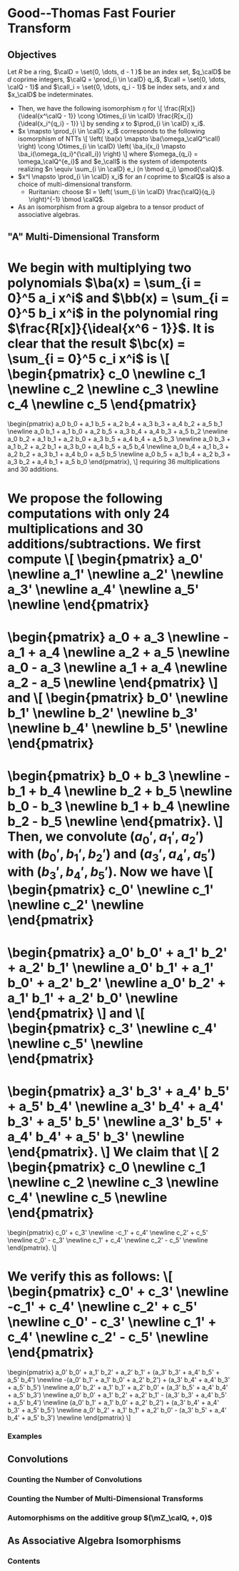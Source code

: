 
# Good--Thomas Fast Fourier Transform

## Objectives
Let $R$ be a ring, $\calD = \set{0, \dots, d - 1 }$ be an index set, $q_\calD$ be $d$ coprime integers, $\calQ = \prod_{i \in \calD} q_i$, $\calI = \set{0, \dots, \calQ - 1}$ and $\calI_i = \set{0, \dots, q_i - 1}$ be index sets, and $x$ and $x_\calD$ be indeterminates.
- Then, we have the following isomorphism $\eta$ for
    \\[
    \frac{R[x]}{\ideal{x^\calQ - 1}} \cong \Otimes_{i \in \calD} \frac{R[x_i]}{\ideal{x_i^{q_i} - 1}}
    \\]
    by sending $x$ to $\prod_{i \in \calD} x_i$.
- $x \mapsto \prod_{i \in \calD} x_i$ corresponds to the following isomorphism of NTTs
    \\[
    \left( \ba(x) \mapsto \ba(\omega_\calQ^\calI) \right) \cong \Otimes_{i \in \calD} \left( \ba_i(x_i) \mapsto \ba_i(\omega_{q_i}^{\calI_i}) \right)
    \\]
    where $\omega_{q_i} = \omega_\calQ^{e_i}$ and $e_\calI$ is the system of idempotents realizing $n \equiv \sum_{i \in \calD} e_i (n \bmod q_i) \pmod{\calQ}$.
- $x^l \mapsto \prod_{i \in \calD} x_i$ for an $l$ coprime to $\calQ$ is also a choice of multi-dimensional transform.
    - Ruritanian: choose $l = \left( \sum_{i \in \calD} \frac{\calQ}{q_i} \right)^{-1} \bmod \calQ$.
- As an isomorphism from a group algebra to a tensor product of associative algebras.

## "A" Multi-Dimensional Transform

We begin with multiplying two polynomials $\ba(x) = \sum_{i = 0}^5 a_i x^i$ and $\bb(x) = \sum_{i = 0}^5 b_i x^i$ in
the polynomial ring $\frac{R[x]}{\ideal{x^6 - 1}}$.
It is clear that the result $\bc(x) = \sum_{i = 0}^5 c_i x^i$ is
\\[
\\begin{pmatrix}
c_0 \\newline
c_1 \\newline
c_2 \\newline
c_3 \\newline
c_4 \\newline
c_5
\\end{pmatrix}
=
\\begin{pmatrix}
a_0 b_0 + a_1 b_5 + a_2 b_4 + a_3 b_3 + a_4 b_2 + a_5 b_1 \\newline
a_0 b_1 + a_1 b_0 + a_2 b_5 + a_3 b_4 + a_4 b_3 + a_5 b_2 \\newline
a_0 b_2 + a_1 b_1 + a_2 b_0 + a_3 b_5 + a_4 b_4 + a_5 b_3 \\newline
a_0 b_3 + a_1 b_2 + a_2 b_1 + a_3 b_0 + a_4 b_5 + a_5 b_4 \\newline
a_0 b_4 + a_1 b_3 + a_2 b_2 + a_3 b_1 + a_4 b_0 + a_5 b_5 \\newline
a_0 b_5 + a_1 b_4 + a_2 b_3 + a_3 b_2 + a_4 b_1 + a_5 b_0
\\end{pmatrix},
\\]
requiring $36$ multiplications and $30$ additions.

We propose the following computations with only $24$ multiplications and $30$ additions/subtractions.
We first compute
\\[
\\begin{pmatrix}
a_0' \\newline
a_1' \\newline
a_2' \\newline
a_3' \\newline
a_4' \\newline
a_5' \\newline
\\end{pmatrix}
=
\\begin{pmatrix}
a_0 + a_3 \\newline
-a_1 + a_4 \\newline
a_2 + a_5 \\newline
a_0 - a_3 \\newline
a_1 + a_4 \\newline
a_2 - a_5 \\newline
\\end{pmatrix}
\\]
and
\\[
\\begin{pmatrix}
b_0' \\newline
b_1' \\newline
b_2' \\newline
b_3' \\newline
b_4' \\newline
b_5' \\newline
\\end{pmatrix}
=
\\begin{pmatrix}
b_0 + b_3 \\newline
-b_1 + b_4 \\newline
b_2 + b_5 \\newline
b_0 - b_3 \\newline
b_1 + b_4 \\newline
b_2 - b_5 \\newline
\\end{pmatrix}.
\\]
Then, we convolute $(a_0', a_1', a_2')$ with $(b_0', b_1', b_2')$ and $(a_3', a_4', a_5')$ with $(b_3', b_4', b_5')$.
Now we have
\\[
\\begin{pmatrix}
c_0' \\newline
c_1' \\newline
c_2' \\newline
\\end{pmatrix}
=
\\begin{pmatrix}
a_0' b_0' + a_1' b_2' + a_2' b_1' \\newline
a_0' b_1' + a_1' b_0' + a_2' b_2' \\newline
a_0' b_2' + a_1' b_1' + a_2' b_0' \\newline
\\end{pmatrix}
\\]
and
\\[
\\begin{pmatrix}
c_3' \\newline
c_4' \\newline
c_5' \\newline
\\end{pmatrix}
=
\\begin{pmatrix}
a_3' b_3' + a_4' b_5' + a_5' b_4' \\newline
a_3' b_4' + a_4' b_3' + a_5' b_5' \\newline
a_3' b_5' + a_4' b_4' + a_5' b_3' \\newline
\\end{pmatrix}.
\\]
We claim that
\\[
2
\\begin{pmatrix}
c_0 \\newline
c_1 \\newline
c_2 \\newline
c_3 \\newline
c_4' \\newline
c_5 \\newline
\\end{pmatrix}
=
\\begin{pmatrix}
c_0' + c_3' \\newline
-c_1' + c_4' \\newline
c_2' + c_5' \\newline
c_0' - c_3' \\newline
c_1' + c_4' \\newline
c_2' - c_5' \\newline
\\end{pmatrix}.
\\]

We verify this as follows:
\\[
\\begin{pmatrix}
c_0' + c_3' \\newline
-c_1' + c_4' \\newline
c_2' + c_5' \\newline
c_0' - c_3' \\newline
c_1' + c_4' \\newline
c_2' - c_5' \\newline
\\end{pmatrix}
=
\\begin{pmatrix}
a_0' b_0' + a_1' b_2' + a_2' b_1' + (a_3' b_3' + a_4' b_5' + a_5' b_4') \\newline
-(a_0' b_1' + a_1' b_0' + a_2' b_2') + (a_3' b_4' + a_4' b_3' + a_5' b_5') \\newline
a_0' b_2' + a_1' b_1' + a_2' b_0' + (a_3' b_5' + a_4' b_4' + a_5' b_3') \\newline
a_0' b_0' + a_1' b_2' + a_2' b_1' - (a_3' b_3' + a_4' b_5' + a_5' b_4') \\newline
(a_0' b_1' + a_1' b_0' + a_2' b_2') + (a_3' b_4' + a_4' b_3' + a_5' b_5') \\newline
a_0' b_2' + a_1' b_1' + a_2' b_0' - (a_3' b_5' + a_4' b_4' + a_5' b_3') \\newline
\\end{pmatrix}
\\]


### Examples

## Convolutions

### Counting the Number of Convolutions

### Counting the Number of Multi-Dimensional Transforms

### Automorphisms on the additive group $(\mZ_\calQ, +, 0)$

## As Associative Algebra Isomorphisms

### Contents

